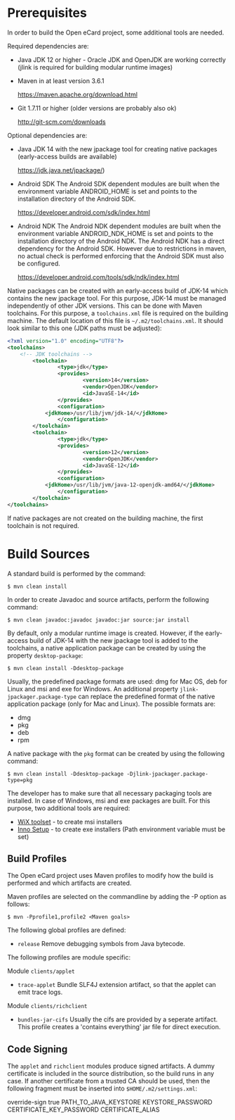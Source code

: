 Prerequisites
=============

In order to build the Open eCard project, some additional tools are needed.

Required dependencies are:
* Java JDK 12 or higher - Oracle JDK and OpenJDK are working correctly (jlink is required for building modular runtime images)

* Maven in at least version 3.6.1

  https://maven.apache.org/download.html

* Git 1.7.11 or higher (older versions are probably also ok)

  http://git-scm.com/downloads

Optional dependencies are:
* Java JDK 14 with the new jpackage tool for creating native packages (early-access builds are available)

  https://jdk.java.net/jpackage/)

* Android SDK
  The Android SDK dependent modules are built when the environment variable
  ANDROID_HOME is set and points to the installation directory of the Android
  SDK.

  https://developer.android.com/sdk/index.html

* Android NDK
  The Android NDK dependent modules are built when the environment variable
  ANDROID_NDK_HOME is set and points to the installation directory of the
  Android NDK. The Android NDK has a direct dependency for the Android
  SDK. However due to restrictions in maven, no actual check is performed
  enforcing that the Android SDK must also be configured.

  https://developer.android.com/tools/sdk/ndk/index.html

Native packages can be created with an early-access build of JDK-14 which contains the new jpackage tool. For this purpose, JDK-14 must be managed independently of other JDK versions. This can be done with Maven toolchains. For this purpose, a `toolchains.xml` file is required on the building machine. The default location of this file is `~/.m2/toolchains.xml`. It should look similar to this one (JDK paths must be 	adjusted):

```xml
<?xml version="1.0" encoding="UTF8"?>
<toolchains>
	<!-- JDK toolchains -->
        <toolchain>
                <type>jdk</type>
                <provides>
                        <version>14</version>
                        <vendor>OpenJDK</vendor>
                        <id>JavaSE-14</id>
                </provides>
                <configuration>
			<jdkHome>/usr/lib/jvm/jdk-14/</jdkHome>
                </configuration>
        </toolchain>
        <toolchain>
                <type>jdk</type>
                <provides>
                        <version>12</version>
                        <vendor>OpenJDK</vendor>
                        <id>JavaSE-12</id>
                </provides>
                <configuration>
			<jdkHome>/usr/lib/jvm/java-12-openjdk-amd64/</jdkHome>
                </configuration>
        </toolchain>
</toolchains>
```

If native packages are not created on the building machine, the first toolchain is not required.

Build Sources
=============

A standard build is performed by the command:

    $ mvn clean install

In order to create Javadoc and source artifacts, perform the following command:

    $ mvn clean javadoc:javadoc javadoc:jar source:jar install

By default, only a modular runtime image is created. However, if the early-access build of JDK-14 with the new jpackage tool is added to the toolchains, a native application package can be created by using the property `desktop-package`:

    $ mvn clean install -Ddesktop-package

Usually, the predefined package formats are used: dmg for Mac OS, deb for Linux and msi and exe for Windows. An additional property `jlink-jpackager.package-type` can replace the predefined format of the native application package (only for Mac and Linux). The possible formats are:

 - dmg
 - pkg
 - deb
 - rpm

A native package with the `pkg` format can be created by using the following command:

    $ mvn clean install -Ddesktop-package -Djlink-jpackager.package-type=pkg

The developer has to make sure that all necessary packaging tools are installed. In case of Windows, msi and exe packages are built. For this purpose, two additional tools are required:

 - [WiX toolset](https://wixtoolset.org/) - to create msi installers
 - [Inno Setup](http://www.jrsoftware.org/isinfo.php) - to create exe installers (Path environment variable must be set)

Build Profiles
--------------

The Open eCard project uses Maven profiles to modify how the build is
performed and which artifacts are created.

Maven profiles are selected on the commandline by adding the -P option as
follows:

    $ mvn -Pprofile1,profile2 <Maven goals>


The following global profiles are defined:
* `release`
  Remove debugging symbols from Java bytecode.

The following profiles are module specific:

Module `clients/applet`
* `trace-applet`
  Bundle SLF4J extension artifact, so that the applet can emit trace logs.

Module `clients/richclient`
* `bundles-jar-cifs`
  Usually the cifs are provided by a seperate artifact. This profile creates
  a 'contains everything' jar file for direct execution.


Code Signing
------------

The `applet` and `richclient` modules produce signed artifacts. A dummy
certificate is included in the source distribution, so the build runs in any
case. If another certificate from a trusted CA should be used, then the
following fragment must be inserted into `$HOME/.m2/settings.xml`:

  <profiles>
    <profile>
      <id>override-sign</id>
      <activation>
        <activeByDefault>true</activeByDefault>
      </activation>
      <properties>
        <sign.keystore>PATH_TO_JAVA_KEYSTORE</sign.keystore>
        <sign.storepass>KEYSTORE_PASSWORD</sign.storepass>
        <sign.keypass>CERTIFICATE_KEY_PASSWORD</sign.keypass>
        <sign.alias>CERTIFICATE_ALIAS</sign.alias>
      </properties>
    </profile>
  </profiles>
